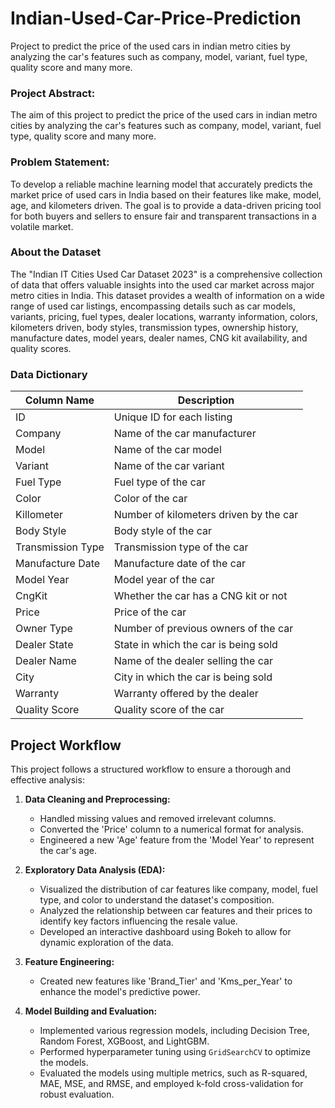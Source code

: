 # Indian-Used-Car-Price-Prediction
Project to predict the price of the used cars in indian metro cities by analyzing the car's features such as company, model, variant, fuel type, quality score and many more.

### Project Abstract:
The aim of this project to predict the price of the used cars in indian metro cities by analyzing the car's features such as company, model, variant, fuel type, quality score and many more.

### Problem Statement:
To develop a reliable machine learning model that accurately predicts the market price of used cars in India based on their features like make, model, age, and kilometers driven. The goal is to provide a data-driven pricing tool for both buyers and sellers to ensure fair and transparent transactions in a volatile market.

### About the Dataset
The "Indian IT Cities Used Car Dataset 2023" is a comprehensive collection of data that offers valuable insights into the used car market across major metro cities in India. This dataset provides a wealth of information on a wide range of used car listings, encompassing details such as car models, variants, pricing, fuel types, dealer locations, warranty information, colors, kilometers driven, body styles, transmission types, ownership history, manufacture dates, model years, dealer names, CNG kit availability, and quality scores.

### Data Dictionary
| Column Name | Description |
| --- | --- |
|ID|Unique ID for each listing|
|Company|Name of the car manufacturer|
|Model|Name of the car model|
|Variant|Name of the car variant|
|Fuel Type|Fuel type of the car|
|Color|Color of the car|
|Killometer|Number of kilometers driven by the car|
|Body Style|Body style of the car|
|Transmission Type|Transmission type of the car|
|Manufacture Date|Manufacture date of the car|
|Model Year|Model year of the car|
|CngKit|Whether the car has a CNG kit or not|
|Price|Price of the car|
|Owner Type|Number of previous owners of the car|
|Dealer State|State in which the car is being sold|
|Dealer Name|Name of the dealer selling the car|
|City|City in which the car is being sold|
|Warranty|Warranty offered by the dealer|
|Quality Score|Quality score of the car|

## Project Workflow

This project follows a structured workflow to ensure a thorough and effective analysis:

1.  **Data Cleaning and Preprocessing:**
    * Handled missing values and removed irrelevant columns.
    * Converted the 'Price' column to a numerical format for analysis.
    * Engineered a new 'Age' feature from the 'Model Year' to represent the car's age.

2.  **Exploratory Data Analysis (EDA):**
    * Visualized the distribution of car features like company, model, fuel type, and color to understand the dataset's composition.
    * Analyzed the relationship between car features and their prices to identify key factors influencing the resale value.
    * Developed an interactive dashboard using Bokeh to allow for dynamic exploration of the data.

3.  **Feature Engineering:**
    * Created new features like 'Brand_Tier' and 'Kms_per_Year' to enhance the model's predictive power.

4.  **Model Building and Evaluation:**
    * Implemented various regression models, including Decision Tree, Random Forest, XGBoost, and LightGBM.
    * Performed hyperparameter tuning using `GridSearchCV` to optimize the models.
    * Evaluated the models using multiple metrics, such as R-squared, MAE, MSE, and RMSE, and employed k-fold cross-validation for robust evaluation.
